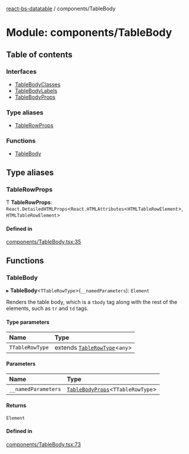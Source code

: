 [react-bs-datatable](../README.md) / components/TableBody

# Module: components/TableBody

## Table of contents

### Interfaces

- [TableBodyClasses](../interfaces/components_TableBody.TableBodyClasses.md)
- [TableBodyLabels](../interfaces/components_TableBody.TableBodyLabels.md)
- [TableBodyProps](../interfaces/components_TableBody.TableBodyProps.md)

### Type aliases

- [TableRowProps](components_TableBody.md#tablerowprops)

### Functions

- [TableBody](components_TableBody.md#tablebody)

## Type aliases

### TableRowProps

Ƭ **TableRowProps**: `React.DetailedHTMLProps`<`React.HTMLAttributes`<`HTMLTableRowElement`\>, `HTMLTableRowElement`\>

#### Defined in

[components/TableBody.tsx:35](https://github.com/imballinst/react-bs-datatable/blob/e17bad5/src/components/TableBody.tsx#L35)

## Functions

### TableBody

▸ **TableBody**<`TTableRowType`\>(`__namedParameters`): `Element`

Renders the table body, which is a `tbody` tag along with the rest of the elements,
such as `tr` and `td` tags.

#### Type parameters

| Name | Type |
| :------ | :------ |
| `TTableRowType` | extends [`TableRowType`](helpers_types.md#tablerowtype)<`any`\> |

#### Parameters

| Name | Type |
| :------ | :------ |
| `__namedParameters` | [`TableBodyProps`](../interfaces/components_TableBody.TableBodyProps.md)<`TTableRowType`\> |

#### Returns

`Element`

#### Defined in

[components/TableBody.tsx:73](https://github.com/imballinst/react-bs-datatable/blob/e17bad5/src/components/TableBody.tsx#L73)

